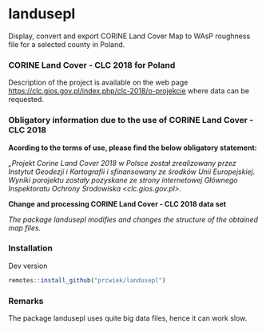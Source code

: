 # landusepl
Display, convert and export CORINE Land Cover Map to WAsP roughness file for a selected county in Poland.

### CORINE Land Cover - CLC 2018 for Poland
Description of the project is available on the web page <https://clc.gios.gov.pl/index.php/clc-2018/o-projekcie> where data can be requested.

### Obligatory information due to the use of CORINE Land Cover - CLC 2018

**Acording to the terms of use, please find the below obligatory statement:**

*„Projekt Corine Land Cover 2018 w Polsce został zrealizowany przez Instytut Geodezji i Kartografii i sfinansowany ze środków Unii Europejskiej. Wyniki porojektu zostały pozyskane ze strony internetowej Głównego Inspektoratu Ochrony Środowiska <clc.gios.gov.pl>.*

**Change and processing CORINE Land Cover - CLC 2018 data set**

*The package landusepl modifies and changes the structure of the obtained map files.*

### Installation

Dev version

``` r
remotes::install_github("prcwiek/landusepl")
```

### Remarks
The package landusepl uses quite big data files, hence it can work slow. 




